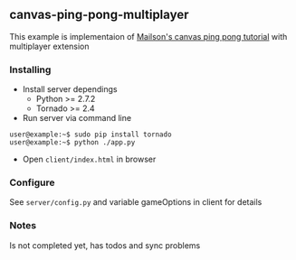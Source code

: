 ## canvas-ping-pong-multiplayer ##

This example is implementaion of [Mailson's canvas ping pong tutorial][lnk1] with multiplayer extension

### Installing ###

* Install server dependings
	* Python >= 2.7.2
	* Tornado >= 2.4
* Run server via command line

```
user@example:~$ sudo pip install tornado
user@example:~$ python ./app.py
```
* Open ```client/index.html``` in browser

### Configure ###

See ```server/config.py``` and variable gameOptions in client for details

### Notes ###

Is not completed yet, has todos and sync problems


[lnk1]: http://blog.mailson.org/2013/02/simple-pong-game-using-html5-and-canvas/
